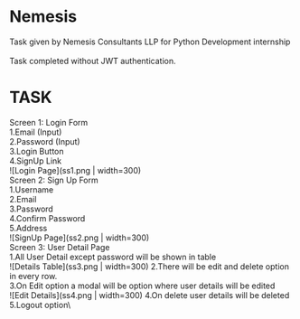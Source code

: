 # Nemesis
Task given by Nemesis Consultants LLP for Python Development internship\
\
Task completed without JWT authentication.

# TASK

 Screen 1: Login Form\
1.Email (Input)\
2.Password (Input)\
3.Login Button\
4.SignUp Link\
![Login Page](ss1.png | width=300)
\
Screen 2: Sign Up Form\
1.Username\
2.Email\
3.Password\
4.Confirm Password\
5.Address\
![SignUp Page](ss2.png | width=300)
\
Screen 3: User Detail Page\
1.All User Detail except password will be shown in table\
![Details Table](ss3.png | width=300)
2.There will be edit and delete option in every row.\
3.On Edit option a modal will be option where user details will be edited\
![Edit Details](ss4.png | width=300)
4.On delete user details will be deleted\
5.Logout option\
